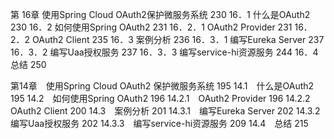 第 16章 使用Spring Cloud OAuth2保护微服务系统 230
16．1 什么是OAuth2 230
16．2 如何使用Spring OAuth2 231
16．2．1 OAuth2 Provider 231
16．2．2 OAuth2 Client 235
16．3 案例分析 236
16．3．1 编写Eureka Server 237
16．3．2 编写Uaa授权服务 237
16．3．3 编写service-hi资源服务 244
16．4 总结 250

第14章　使用Spring Cloud OAuth2
保护微服务系统 195
14.1　什么是OAuth2 195
14.2　如何使用Spring OAuth2 196
14.2.1　OAuth2 Provider 196
14.2.2　OAuth2 Client 200
14.3　案例分析 201
14.3.1　编写Eureka Server 202
14.3.2　编写Uaa授权服务 202
14.3.3　编写service-hi资源服务 209
14.4　总结 215
